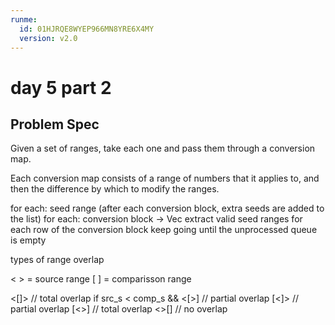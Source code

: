 ```yaml
---
runme:
  id: 01HJRQE8WYEP966MN8YRE6X4MY
  version: v2.0
---
```


# day 5 part 2

## Problem Spec

Given a set of ranges, take each one and pass them through a conversion map.

Each conversion map consists of a range of numbers that it applies to, and then the difference by which to modify the ranges.

for each: seed range (after each conversion block, extra seeds are added to the list)
for each: conversion block -> Vec
extract valid seed ranges for each row of the conversion block
keep going until the unprocessed queue is empty

types of range overlap

< > = source range
[ ] = comparisson range

<[]> // total overlap if src_s < comp_s && 
<[>] // partial overlap
[<]> // partial overlap
[<>] // total overlap
<>[] // no overlap